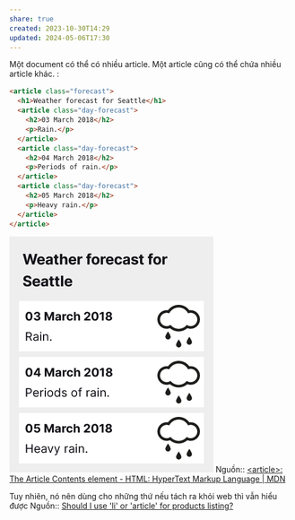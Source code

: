 ```yaml
---
share: true
created: 2023-10-30T14:29
updated: 2024-05-06T17:30
---
```


Một document có thể có nhiều article. Một article cũng có thể chứa nhiều article khác. :
```html
<article class="forecast">
  <h1>Weather forecast for Seattle</h1>
  <article class="day-forecast">
    <h2>03 March 2018</h2>
    <p>Rain.</p>
  </article>
  <article class="day-forecast">
    <h2>04 March 2018</h2>
    <p>Periods of rain.</p>
  </article>
  <article class="day-forecast">
    <h2>05 March 2018</h2>
    <p>Heavy rain.</p>
  </article>
</article>
```
![article html tag.png](../../../assets/attachments/article%20html%20tag.png)
Nguồn:: [\<article\>: The Article Contents element - HTML: HyperText Markup Language | MDN](https://developer.mozilla.org/en-US/docs/Web/HTML/Element/article)

Tuy nhiên, nó nên dùng cho những thứ nếu tách ra khỏi web thì vẫn hiểu được
Nguồn:: [Should I use 'li' or 'article' for products listing?](https://stackoverflow.com/a/30845498/3416774)